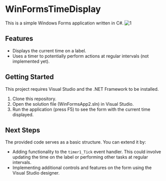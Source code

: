 # WinFormsTimeDisplay

This is a simple Windows Forms application written in C#.
![1](https://github.com/tharushikaDyayinna/WinFormsTimeDisplay/assets/102175958/8f3988c6-3ef1-4346-b9b9-bb0560574a77)

## Features

* Displays the current time on a label.
* Uses a timer to potentially perform actions at regular intervals (not implemented yet).

## Getting Started

This project requires Visual Studio and the .NET Framework to be installed.

1. Clone this repository.
2. Open the solution file (WinFormsApp2.sln) in Visual Studio.
3. Run the application (press F5) to see the form with the current time displayed.

## Next Steps

The provided code serves as a basic structure. You can extend it by:

* Adding functionality to the `timer1_Tick` event handler. This could involve updating the time on the label or performing other tasks at regular intervals.
* Implementing additional controls and features on the form using the Visual Studio designer.


